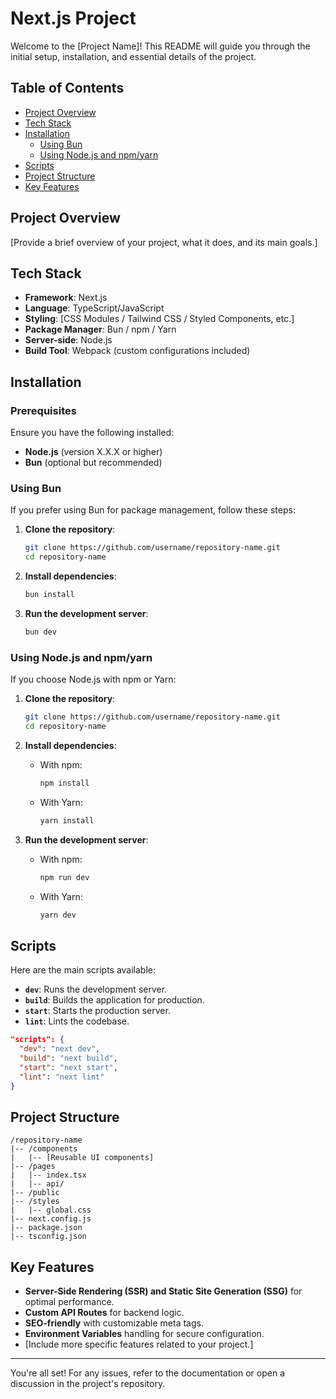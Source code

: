 # Next.js Project

Welcome to the [Project Name]! This README will guide you through the initial setup, installation, and essential details of the project.

## Table of Contents
- [Project Overview](#project-overview)
- [Tech Stack](#tech-stack)
- [Installation](#installation)
  - [Using Bun](#using-bun)
  - [Using Node.js and npm/yarn](#using-nodejs-and-npmyarn)
- [Scripts](#scripts)
- [Project Structure](#project-structure)
- [Key Features](#key-features)

## Project Overview
[Provide a brief overview of your project, what it does, and its main goals.]

## Tech Stack
- **Framework**: Next.js
- **Language**: TypeScript/JavaScript
- **Styling**: [CSS Modules / Tailwind CSS / Styled Components, etc.]
- **Package Manager**: Bun / npm / Yarn
- **Server-side**: Node.js
- **Build Tool**: Webpack (custom configurations included)

## Installation

### Prerequisites
Ensure you have the following installed:
- **Node.js** (version X.X.X or higher)
- **Bun** (optional but recommended)

### Using Bun
If you prefer using Bun for package management, follow these steps:

1. **Clone the repository**:
   ```bash
   git clone https://github.com/username/repository-name.git
   cd repository-name
   ```

2. **Install dependencies**:
   ```bash
   bun install
   ```

3. **Run the development server**:
   ```bash
   bun dev
   ```

### Using Node.js and npm/yarn
If you choose Node.js with npm or Yarn:

1. **Clone the repository**:
   ```bash
   git clone https://github.com/username/repository-name.git
   cd repository-name
   ```

2. **Install dependencies**:
   - With npm:
     ```bash
     npm install
     ```
   - With Yarn:
     ```bash
     yarn install
     ```

3. **Run the development server**:
   - With npm:
     ```bash
     npm run dev
     ```
   - With Yarn:
     ```bash
     yarn dev
     ```

## Scripts
Here are the main scripts available:

- **`dev`**: Runs the development server.
- **`build`**: Builds the application for production.
- **`start`**: Starts the production server.
- **`lint`**: Lints the codebase.

```json
"scripts": {
  "dev": "next dev",
  "build": "next build",
  "start": "next start",
  "lint": "next lint"
}
```

## Project Structure
```
/repository-name
|-- /components
|   |-- [Reusable UI components]
|-- /pages
|   |-- index.tsx
|   |-- api/
|-- /public
|-- /styles
|   |-- global.css
|-- next.config.js
|-- package.json
|-- tsconfig.json
```

## Key Features
- **Server-Side Rendering (SSR) and Static Site Generation (SSG)** for optimal performance.
- **Custom API Routes** for backend logic.
- **SEO-friendly** with customizable meta tags.
- **Environment Variables** handling for secure configuration.
- [Include more specific features related to your project.]

---

You're all set! For any issues, refer to the documentation or open a discussion in the project's repository.

